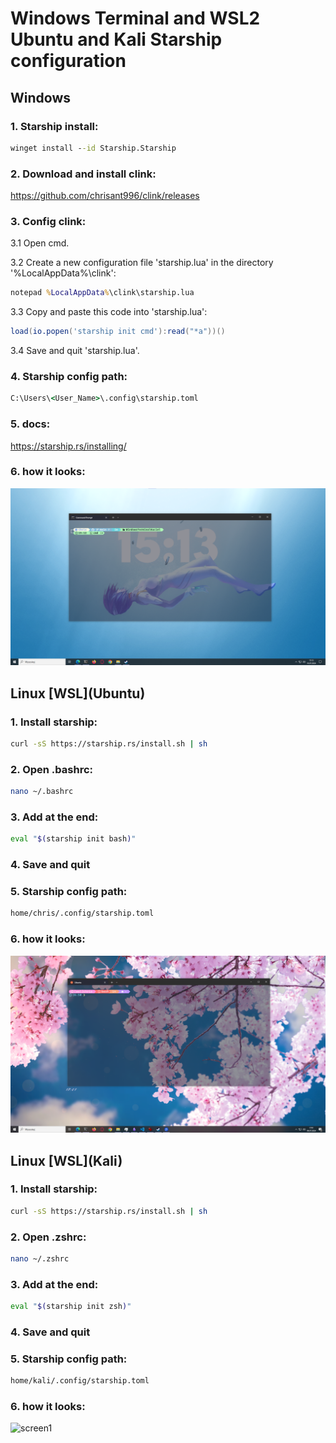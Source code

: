 # Windows Terminal and WSL2 Ubuntu and Kali Starship configuration

## Windows

### 1. Starship install:

```cmd
winget install --id Starship.Starship
```

### 2. Download and install clink:

https://github.com/chrisant996/clink/releases

### 3. Config clink:

3.1 Open cmd.

3.2 Create a new configuration file 'starship.lua' in the directory '%LocalAppData%\clink\':

```cmd
notepad %LocalAppData%\clink\starship.lua
```

3.3 Copy and paste this code into 'starship.lua':

```lua
load(io.popen('starship init cmd'):read("*a"))()
```

3.4 Save and quit 'starship.lua'.

### 4. Starship config path:

```cmd
C:\Users\<User_Name>\.config\starship.toml
```

### 5. docs:

https://starship.rs/installing/

### 6. how it looks:

![screen1](Windows-starship.png)

## Linux \[WSL\](Ubuntu)

### 1. Install starship:

```bash
curl -sS https://starship.rs/install.sh | sh
```

### 2. Open .bashrc:

```bash
nano ~/.bashrc
```

### 3. Add at the end:

```bash
eval "$(starship init bash)"
```

### 4. Save and quit

### 5. Starship config path:

```bash
home/chris/.config/starship.toml
```

### 6. how it looks:

![screen1](Ubuntu-starship.png)

## Linux \[WSL\](Kali)

### 1. Install starship:

```zsh
curl -sS https://starship.rs/install.sh | sh
```

### 2. Open .zshrc:

```zsh
nano ~/.zshrc
```

### 3. Add at the end:

```zsh
eval "$(starship init zsh)"
```

### 4. Save and quit

### 5. Starship config path:

```bash
home/kali/.config/starship.toml
```

### 6. how it looks:

![screen1](Kali-starship.png)

